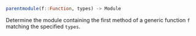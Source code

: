 ```julia
parentmodule(f::Function, types) -> Module
```

Determine the module containing the first method of a generic function `f` matching the specified `types`.
